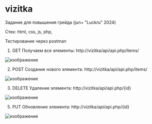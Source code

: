 # vizitka

Задание для повышения грейда (jun+ "Luckru" 2024)

Стек:
html, css, js, php,

Тестирование через postman
1) GET
Получаем все элементы: http://vizitka/api/api.php/items/

![изображение](https://github.com/user-attachments/assets/20894069-8eb8-42d3-b849-cd784a5b476f)

2) POST
Создание нового элемента: http://vizitka/api/api.php/items/

![изображение](https://github.com/user-attachments/assets/46c5bae1-3c68-4ba0-b5e3-00bc75d52524)

3) DELETE
Удаление элемента: http://vizitka/api/api.php/{id}

![изображение](https://github.com/user-attachments/assets/268f20ff-9bb5-42ac-9cbd-e498320aa4d5)


5) PUT
Обновление элемента: http://vizitka/api/api.php/{id}

![изображение](https://github.com/user-attachments/assets/0111f2a1-b561-46ad-a7fd-bbff0f5f20ae)
